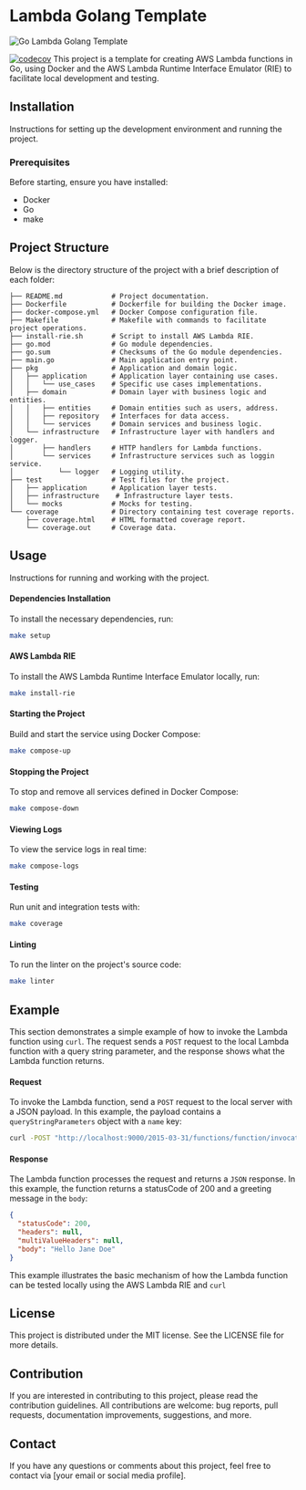 # Lambda Golang Template 

![Go Lambda Golang Template](https://www.go-on-aws.com/img/lambda-go-deploy-container.png)


[![codecov](https://codecov.io/gh/javiertelioz/aws-lambda-template-golang/graph/badge.svg?token=UCLHV4RD3C)](https://codecov.io/gh/javiertelioz/aws-lambda-template-golang)
This project is a template for creating AWS Lambda functions in Go, using Docker and the AWS Lambda Runtime Interface Emulator (RIE) to facilitate local development and testing.

## Installation
Instructions for setting up the development environment and running the project.

### Prerequisites
Before starting, ensure you have installed:

- Docker
- Go
- make

## Project Structure
Below is the directory structure of the project with a brief description of each folder:

```code
├── README.md            # Project documentation.
├── Dockerfile           # Dockerfile for building the Docker image.
├── docker-compose.yml   # Docker Compose configuration file.
├── Makefile             # Makefile with commands to facilitate project operations.
├── install-rie.sh       # Script to install AWS Lambda RIE.
├── go.mod               # Go module dependencies.
├── go.sum               # Checksums of the Go module dependencies.
├── main.go              # Main application entry point.
├── pkg                  # Application and domain logic.
│   ├── application      # Application layer containing use cases.
│   │   └── use_cases    # Specific use cases implementations.
│   ├── domain           # Domain layer with business logic and entities.
│   │   ├── entities     # Domain entities such as users, address.
│   │   ├── repository   # Interfaces for data access.
│   │   └── services     # Domain services and business logic.
│   └── infrastructure   # Infrastructure layer with handlers and logger.
│       ├── handlers     # HTTP handlers for Lambda functions.
│       └── services     # Infrastructure services such as loggin service.
│           └── logger   # Logging utility.
├── test                 # Test files for the project.
│   ├── application      # Application layer tests.                 
│   ├── infrastructure    # Infrastructure layer tests.
│   └── mocks            # Mocks for testing.
└── coverage             # Directory containing test coverage reports.
    ├── coverage.html    # HTML formatted coverage report.
    └── coverage.out     # Coverage data.
```

## Usage
Instructions for running and working with the project.

#### Dependencies Installation
To install the necessary dependencies, run:

```bash
make setup
```

#### AWS Lambda RIE
To install the AWS Lambda Runtime Interface Emulator locally, run:

```bash
make install-rie
```

#### Starting the Project
Build and start the service using Docker Compose:

```bash
make compose-up
```

#### Stopping the Project
To stop and remove all services defined in Docker Compose:

```bash
make compose-down
```

#### Viewing Logs
To view the service logs in real time:

```bash
make compose-logs
```

#### Testing
Run unit and integration tests with:

```bash
make coverage
```

#### Linting
To run the linter on the project's source code:

```bash
make linter
```

## Example
This section demonstrates a simple example of how to invoke the Lambda function using `curl`. The request sends a `POST` request to the local Lambda function with a query string parameter, and the response shows what the Lambda function returns.


#### Request
To invoke the Lambda function, send a `POST` request to the local server with a JSON payload. In this example, the payload contains a `queryStringParameters` object with a `name` key:

```bash
curl -POST "http://localhost:9000/2015-03-31/functions/function/invocations" -d '{"queryStringParameters": {"name": "Jane Doe"}}'
```

#### Response
The Lambda function processes the request and returns a `JSON` response. In this example, the function returns a statusCode of 200 and a greeting message in the `body`:

```json
{
  "statusCode": 200,
  "headers": null,
  "multiValueHeaders": null,
  "body": "Hello Jane Doe"
}
```

This example illustrates the basic mechanism of how the Lambda function can be tested locally using the AWS Lambda RIE and `curl`

## License
This project is distributed under the MIT license. See the LICENSE file for more details.

## Contribution
If you are interested in contributing to this project, please read the contribution guidelines. All contributions are welcome: bug reports, pull requests, documentation improvements, suggestions, and more.

## Contact
If you have any questions or comments about this project, feel free to contact via [your email or social media profile].
